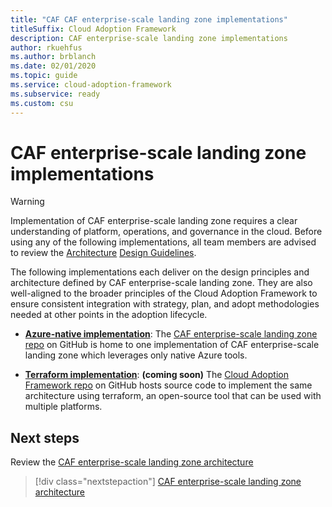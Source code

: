 ```yaml
---
title: "CAF CAF enterprise-scale landing zone implementations"
titleSuffix: Cloud Adoption Framework
description: CAF enterprise-scale landing zone implementations
author: rkuehfus
ms.author: brblanch
ms.date: 02/01/2020
ms.topic: guide
ms.service: cloud-adoption-framework
ms.subservice: ready
ms.custom: csu
---
```


# CAF enterprise-scale landing zone implementations

> [!WARNING]
> Implementation of CAF enterprise-scale landing zone requires a clear understanding of platform, operations, and governance in the cloud. Before using any of the following implementations, all team members are advised to review the [Architecture](./architecture.md) [Design Guidelines](./design-guidelines.md).

The following implementations each deliver on the design principles and architecture defined by CAF enterprise-scale landing zone. They are also well-aligned to the broader principles of the Cloud Adoption Framework to ensure consistent integration with strategy, plan, and adopt methodologies needed at other points in the adoption lifecycle.

- **[Azure-native implementation](https://github.com/Azure/CET-NorthStar)**: The [CAF enterprise-scale landing zone repo](https://github.com/Azure/CET-NorthStar) on GitHub is home to one implementation of CAF enterprise-scale landing zone which leverages only native Azure tools.

- **[Terraform implementation](https://github.com/microsoft/CloudAdoptionFramework/tree/master/ready)**: **(coming soon)** The [Cloud Adoption Framework repo](https://github.com/microsoft/CloudAdoptionFramework/tree/master/ready) on GitHub hosts source code to implement the same architecture using terraform, an open-source tool that can be used with multiple platforms.

## Next steps

Review the [CAF enterprise-scale landing zone architecture](./architecture.md)

> [!div class="nextstepaction"]
> [CAF enterprise-scale landing zone architecture](./architecture.md)